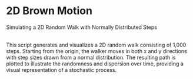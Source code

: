 # 2D Brown Motion
Simulating a 2D Random Walk with Normally Distributed Steps
<br>
<br>

This script generates and visualizes a 2D random walk consisting of 1,000 steps. Starting from the origin, the walker moves in both x and y directions with step sizes drawn from a normal distribution. The resulting path is plotted to illustrate the randomness and dispersion over time, providing a visual representation of a stochastic process.
